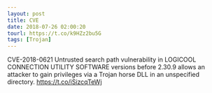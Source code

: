 ```yaml
---
layout: post
title: CVE
date: 2018-07-26 02:00:20
tourl: https://t.co/k9HZz2bu5G
tags: [Trojan]
---
```

CVE-2018-0621 Untrusted search path vulnerability in LOGICOOL CONNECTION UTILITY SOFTWARE versions before 2.30.9 allows an attacker to gain privileges via a Trojan horse DLL in an unspecified directory.  https://t.co/iSizcqTeWj